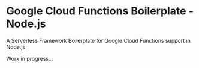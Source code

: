 # Google Cloud Functions Boilerplate - Node.js

A Serverless Framework Boilerplate for Google Cloud Functions support in Node.js

Work in progress...
